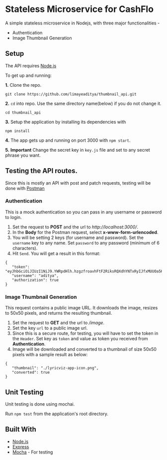 # Stateless Microservice for CashFlo

A simple stateless microservice in Nodejs, with three major functionalities -

 * Authentication
 * Image Thumbnail Generation


## Setup

The API requires [Node.js](https://nodejs.org/en/download/)

To get up and running: 

**1.** Clone the repo.
```
git clone https://github.com/limayeaditya/thumbnail_api.git
```

**2.**  ```cd``` into repo. Use the same directory name(below) if you do not change it.
```
cd thumbnail_api
```

**3.**  Setup the application by installing its dependencies with
```
npm install
```

**4.**  The app gets up and running on port 3000 with ```npm start```.

**5.**  **Important** Change the secret key in ```key.js``` file and set to any secret phrase you want.
 

## Testing the API routes.

Since this is mostly an API with post and patch requests, testing will be done with [Postman](https://www.getpostman.com/)

### Authentication
This is a mock authentication so you can pass in any username or password to login.
 1. Set the request to **POST** and the url to _http://localhost:3000/_. 
 2. In the **Body** for the Postman request, select **x-www-form-urlencoded**.
 3. You will be setting 2 keys (for username and password). Set the ```username``` key to any name. Set ```password``` to any password (minimum of 6 characters).
 4. Hit ```Send```. You will get a result in this format:
 ```
{
    "token": "eyJhbGciOiJIUzI1NiJ9.YWRpdHlh.hzgzfroavhFtF2RiksRQXdhYNTxRyIJfxMUUOa5Kyhc",
    "username": "aditya",
    "authorization": true
}
 ```


 ### Image Thumbnail Generation
This request contains a public image URL. It downloads the image, resizes to 50x50 pixels, and returns the resulting thumbnail.
 1. Set the request to **GET** and the url to _/image_.
 2. Set the key ```url``` to a public image url.
 3. Since this is a secure route, for testing, you will have to set the token in the ```Header```. Set key as ```token``` and value as token you received from **Authentication**.
 4. Image will be downloaded and converted to a thumbnail of size 50x50 pixels with a sample result as below:
 ```
{
    "thumbnail": "./lyricviz-app-icon.png",
    "converted": true
}
```


## Unit Testing

Unit testing is done using mochai.

Run ```npm test``` from the application's root directory.




## Built With

 * [Node.js](https://nodejs.org)
 * [Express](https://expressjs.com/)
 * [Mocha](https://mochajs.org/) - For testing



